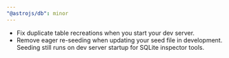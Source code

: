 ```yaml
---
"@astrojs/db": minor
---
```


- Fix duplicate table recreations when you start your dev server.
- Remove eager re-seeding when updating your seed file in development. Seeding still runs on dev server startup for SQLite inspector tools.

